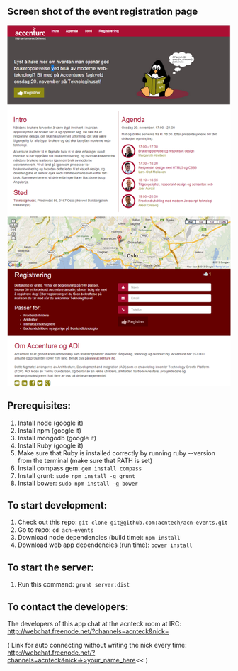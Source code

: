 ## Screen shot of the event registration page
![Screen shot of the event registration page](screenshot.png)

## Prerequisites:
1. Install node (google it)
1. Install npm (google it)
1. Install mongodb (google it)
1. Install Ruby (google it)
1. Make sure that Ruby is installed correctly by running ruby --version from the terminal (make sure that PATH is set)
1. Install compass gem: `gem install compass`
1. Install grunt: `sudo npm install -g grunt`
1. Install bower: `sudo npm install -g bower`

## To start development:
1. Check out this repo: `git clone git@github.com:acntech/acn-events.git`
1. Go to repo: `cd acn-events`
1. Download node dependencies (build time): `npm install`
1. Download web app dependencies (run time): `bower install`

## To start the server:
1. Run this command: `grunt server:dist`

## To contact the developers:
The developers of this app chat at the acnteck room at IRC:
http://webchat.freenode.net/?channels=acnteck&nick=

( Link for auto connecting without writing the nick every time:
	http://webchat.freenode.net/?channels=acnteck&nick=>>your_name_here<< )
